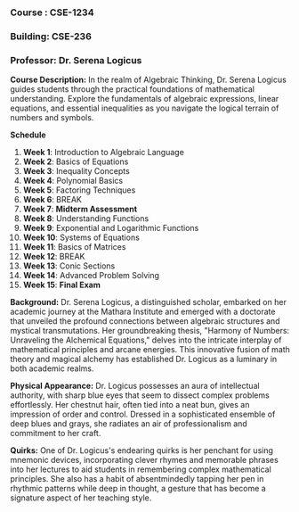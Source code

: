 ### Course : CSE-1234
### Building: CSE-236
### Professor: Dr. Serena Logicus

**Course Description:** In the realm of Algebraic Thinking, Dr. Serena Logicus guides students through the practical foundations of mathematical understanding. Explore the fundamentals of algebraic expressions, linear equations, and essential inequalities as you navigate the logical terrain of numbers and symbols.

**Schedule**
1. **Week 1**: Introduction to Algebraic Language
2. **Week 2**: Basics of Equations
3. **Week 3**: Inequality Concepts
4. **Week 4**: Polynomial Basics
5. **Week 5**: Factoring Techniques
6. **Week 6**: BREAK
7. **Week 7**: **Midterm Assessment**
8. **Week 8**: Understanding Functions
9. **Week 9**: Exponential and Logarithmic Functions
10. **Week 10**: Systems of Equations
11. **Week 11**: Basics of Matrices
12. **Week 12**: BREAK
13. **Week 13**: Conic Sections
14. **Week 14**: Advanced Problem Solving
15. **Week 15**: **Final Exam**

**Background:** Dr. Serena Logicus, a distinguished scholar, embarked on her academic journey at the Mathara Institute and emerged with a doctorate that unveiled the profound connections between algebraic structures and mystical transmutations. Her groundbreaking thesis, "Harmony of Numbers: Unraveling the Alchemical Equations," delves into the intricate interplay of mathematical principles and arcane energies. This innovative fusion of math theory and magical alchemy has established Dr. Logicus as a luminary in both academic realms.

**Physical Appearance:** Dr. Logicus possesses an aura of intellectual authority, with sharp blue eyes that seem to dissect complex problems effortlessly. Her chestnut hair, often tied into a neat bun, gives an impression of order and control. Dressed in a sophisticated ensemble of deep blues and grays, she radiates an air of professionalism and commitment to her craft.

**Quirks:** One of Dr. Logicus's endearing quirks is her penchant for using mnemonic devices, incorporating clever rhymes and memorable phrases into her lectures to aid students in remembering complex mathematical principles. She also has a habit of absentmindedly tapping her pen in rhythmic patterns while deep in thought, a gesture that has become a signature aspect of her teaching style.